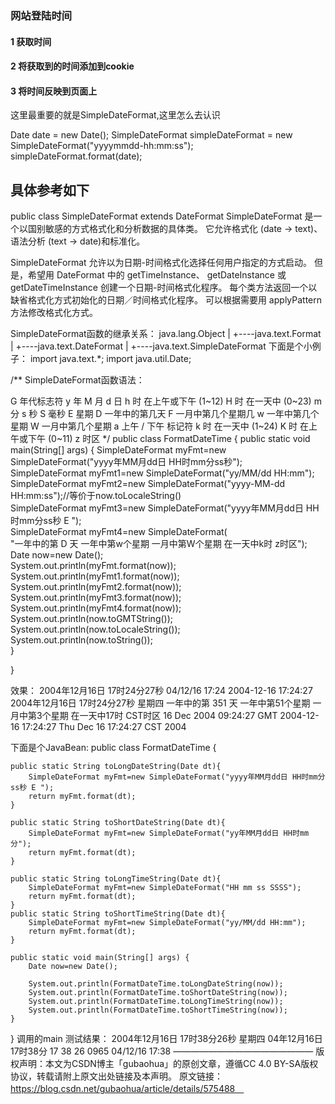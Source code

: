 ### 网站登陆时间

#### 1 获取时间  
#### 2 将获取到的时间添加到cookie
#### 3 将时间反映到页面上


这里最重要的就是SimpleDateFormat,这里怎么去认识

Date date = new Date();
SimpleDateFormat simpleDateFormat =  new SimpleDateFormat("yyyymmdd-hh:mm:ss");
simpleDateFormat.format(date);




## 具体参考如下

public class SimpleDateFormat extends DateFormat
SimpleDateFormat 是一个以国别敏感的方式格式化和分析数据的具体类。 它允许格式化 (date -> text)、语法分析 (text -> date)和标准化。

SimpleDateFormat 允许以为日期-时间格式化选择任何用户指定的方式启动。 但是，希望用 DateFormat 中的 getTimeInstance、 getDateInstance 或 getDateTimeInstance 创建一个日期-时间格式化程序。 每个类方法返回一个以缺省格式化方式初始化的日期／时间格式化程序。 可以根据需要用 applyPattern 方法修改格式化方式。

SimpleDateFormat函数的继承关系：
java.lang.Object
   |
   +----java.text.Format
           |
           +----java.text.DateFormat
                   |
                   +----java.text.SimpleDateFormat
下面是个小例子：
import java.text.*;
import java.util.Date;

/**
  SimpleDateFormat函数语法：
 
  G 年代标志符
  y 年
  M 月
  d 日
  h 时 在上午或下午 (1~12)
  H 时 在一天中 (0~23)
  m 分
  s 秒
  S 毫秒
  E 星期
  D 一年中的第几天
  F 一月中第几个星期几
  w 一年中第几个星期
  W 一月中第几个星期
  a 上午 / 下午 标记符
  k 时 在一天中 (1~24)
  K 时 在上午或下午 (0~11)
  z 时区
 */
public class FormatDateTime {
    public static void main(String[] args) {
        SimpleDateFormat myFmt=new SimpleDateFormat("yyyy年MM月dd日 HH时mm分ss秒");  
        SimpleDateFormat myFmt1=new SimpleDateFormat("yy/MM/dd HH:mm");  
        SimpleDateFormat myFmt2=new SimpleDateFormat("yyyy-MM-dd HH:mm:ss");//等价于now.toLocaleString()  
        SimpleDateFormat myFmt3=new SimpleDateFormat("yyyy年MM月dd日 HH时mm分ss秒 E ");  
        SimpleDateFormat myFmt4=new SimpleDateFormat(  
                "一年中的第 D 天 一年中第w个星期 一月中第W个星期 在一天中k时 z时区");  
        Date now=new Date();  
        System.out.println(myFmt.format(now));  
        System.out.println(myFmt1.format(now));  
        System.out.println(myFmt2.format(now));  
        System.out.println(myFmt3.format(now));  
        System.out.println(myFmt4.format(now));  
        System.out.println(now.toGMTString());  
        System.out.println(now.toLocaleString());  
        System.out.println(now.toString());  
    }     
   
}

效果：
2004年12月16日 17时24分27秒
04/12/16 17:24
2004-12-16 17:24:27
2004年12月16日 17时24分27秒 星期四
一年中的第 351 天 一年中第51个星期 一月中第3个星期 在一天中17时 CST时区
16 Dec 2004 09:24:27 GMT
2004-12-16 17:24:27
Thu Dec 16 17:24:27 CST 2004

下面是个JavaBean:
public class FormatDateTime {
   
    public static String toLongDateString(Date dt){
        SimpleDateFormat myFmt=new SimpleDateFormat("yyyy年MM月dd日 HH时mm分ss秒 E ");       
        return myFmt.format(dt);
    }
   
    public static String toShortDateString(Date dt){
        SimpleDateFormat myFmt=new SimpleDateFormat("yy年MM月dd日 HH时mm分");       
        return myFmt.format(dt);
    }   
   
    public static String toLongTimeString(Date dt){
        SimpleDateFormat myFmt=new SimpleDateFormat("HH mm ss SSSS");       
        return myFmt.format(dt);
    }
    public static String toShortTimeString(Date dt){
        SimpleDateFormat myFmt=new SimpleDateFormat("yy/MM/dd HH:mm");       
        return myFmt.format(dt);
    }
   
    public static void main(String[] args) {
        Date now=new Date();

        System.out.println(FormatDateTime.toLongDateString(now));
        System.out.println(FormatDateTime.toShortDateString(now));
        System.out.println(FormatDateTime.toLongTimeString(now));
        System.out.println(FormatDateTime.toShortTimeString(now));
    }   
   
}
调用的main 测试结果：
2004年12月16日 17时38分26秒 星期四
04年12月16日 17时38分
17 38 26 0965
04/12/16 17:38
————————————————
版权声明：本文为CSDN博主「gubaohua」的原创文章，遵循CC 4.0 BY-SA版权协议，转载请附上原文出处链接及本声明。
原文链接：https://blog.csdn.net/gubaohua/article/details/575488　
